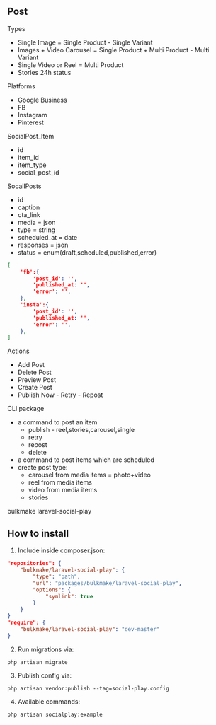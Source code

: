 Post
----
Types
- Single Image =  Single Product - Single Variant
- Images + Video Carousel  =  Single Product + Multi Product - Multi Variant
- Single Video or Reel = Multi Product
- Stories 24h status

Platforms
- Google Business
- FB
- Instagram
- Pinterest

SocialPost_Item
- id
- item_id
- item_type
- social_post_id

SocailPosts
- id
- caption
- cta_link
- media = json
- type = string
- scheduled_at = date
- responses = json
- status = enum(draft,scheduled,published,error)

```json
[
    'fb':{
        'post_id': '',
        'published_at: '',
        'error': '',
    },
    'insta':{
        'post_id': '',
        'published_at: '',
        'error': '',
    },
]
```

Actions
- Add Post
- Delete Post
- Preview Post
- Create Post
- Publish Now - Retry - Repost


CLI package
- a command to post an item
    - publish - reel,stories,carousel,single
    - retry
    - repost
    - delete
- a command to post items which are scheduled
- create post type:
    - carousel from media items = photo+video
    - reel from media items
    - video from media items
    - stories


bulkmake laravel-social-play


## How to install
1. Include inside composer.json:

```json
"repositories": {
    "bulkmake/laravel-social-play": {
        "type": "path",
        "url": "packages/bulkmake/laravel-social-play",
        "options": {
            "symlink": true
        }
    }
}
"require": {
    "bulkmake/laravel-social-play": "dev-master"
}
```

2. Run migrations via:
```
php artisan migrate
```

3. Publish config via:
```
php artisan vendor:publish --tag=social-play.config
```

4. Available commands:
```
php artisan socialplay:example
```